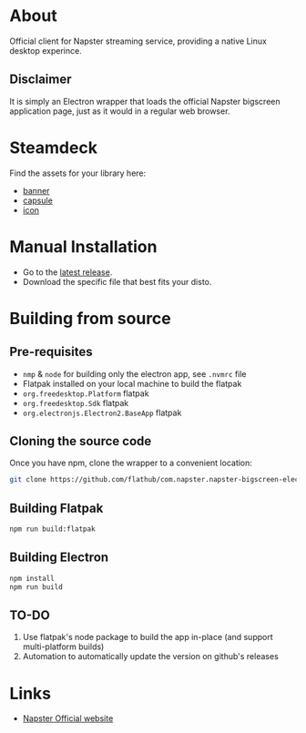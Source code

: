 # About

Official client for Napster streaming service, providing a native Linux desktop experince.

## Disclaimer

It is simply an Electron wrapper that loads the official Napster bigscreen application page, just as it would in a regular web browser.

# Steamdeck

Find the assets for your library here:

- [banner](./assets/banner.png) 
- [capsule](./assets/capsule.png) 
- [icon](./assets/icon.png)

# Manual Installation

- Go to the [latest release](https://github.com/flathub/com.napster.napster-bigscreen-electron/releases/latest).
- Download the specific file that best fits your disto.

# Building from source

## Pre-requisites

- `nmp` & `node` for building only the electron app, see `.nvmrc` file
- Flatpak installed on your local machine to build the flatpak
- `org.freedesktop.Platform` flatpak
- `org.freedesktop.Sdk` flatpak
- `org.electronjs.Electron2.BaseApp` flatpak

## Cloning the source code

Once you have npm, clone the wrapper to a convenient location:

```bash
git clone https://github.com/flathub/com.napster.napster-bigscreen-electron.git
```

## Building Flatpak

```bash
npm run build:flatpak
```

## Building Electron

```bash
npm install
npm run build
```

## TO-DO

1. Use flatpak's node package to build the app in-place (and support multi-platform builds)
1. Automation to automatically update the version on github's releases

# Links

- [Napster Official website](https://www.napster.com/)
